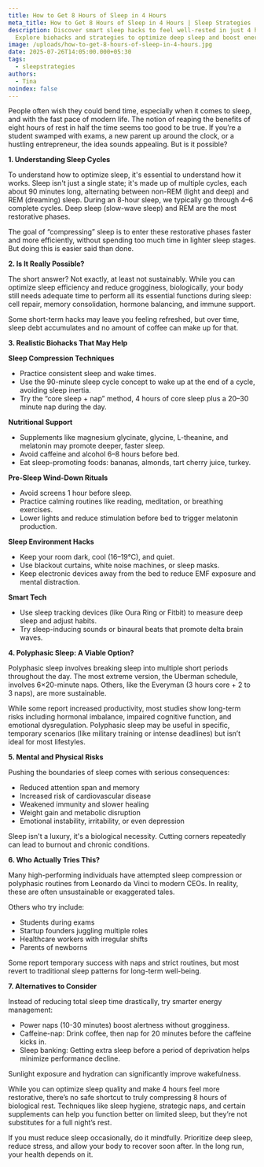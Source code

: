```yaml
---
title: How to Get 8 Hours of Sleep in 4 Hours
meta_title: How to Get 8 Hours of Sleep in 4 Hours | Sleep Strategies
description: Discover smart sleep hacks to feel well-rested in just 4 hours.
  Explore biohacks and strategies to optimize deep sleep and boost energy fast.
image: /uploads/how-to-get-8-hours-of-sleep-in-4-hours.jpg
date: 2025-07-26T14:05:00.000+05:30
tags:
  - sleepstrategies
authors:
  - Tina
noindex: false
---
```

People often wish they could bend time, especially when it comes to sleep, and with the fast pace of modern life. The notion of reaping the benefits of eight hours of rest in half the time seems too good to be true. If you’re a student swamped with exams, a new parent up around the clock, or a hustling entrepreneur, the idea sounds appealing. But is it possible? 

**1. Understanding Sleep Cycles**

To understand how to optimize sleep, it's essential to understand how it works. Sleep isn't just a single state; it's made up of multiple cycles, each about 90 minutes long, alternating between non-REM (light and deep) and REM (dreaming) sleep. During an 8-hour sleep, we typically go through 4–6 complete cycles. Deep sleep (slow-wave sleep) and REM are the most restorative phases. 

The goal of “compressing” sleep is to enter these restorative phases faster and more efficiently, without spending too much time in lighter sleep stages. But doing this is easier said than done.

**2. Is It Really Possible?**

The short answer? Not exactly, at least not sustainably. While you can optimize sleep efficiency and reduce grogginess, biologically, your body still needs adequate time to perform all its essential functions during sleep: cell repair, memory consolidation, hormone balancing, and immune support.

Some short-term hacks may leave you feeling refreshed, but over time, sleep debt accumulates and no amount of coffee can make up for that.

**3. Realistic Biohacks That May Help**

**Sleep Compression Techniques**

* Practice consistent sleep and wake times.
* Use the 90-minute sleep cycle concept to wake up at the end of a cycle, avoiding sleep inertia.
* Try the “core sleep + nap” method, 4 hours of core sleep plus a 20–30 minute nap during the day.

**Nutritional Support**

* Supplements like magnesium glycinate, glycine, L-theanine, and melatonin may promote deeper, faster sleep.
* Avoid caffeine and alcohol 6–8 hours before bed.
* Eat sleep-promoting foods: bananas, almonds, tart cherry juice, turkey.

**Pre-Sleep Wind-Down Rituals**

* Avoid screens 1 hour before sleep.
* Practice calming routines like reading, meditation, or breathing exercises.
* Lower lights and reduce stimulation before bed to trigger melatonin production.

**Sleep Environment Hacks**

* Keep your room dark, cool (16–19°C), and quiet.
* Use blackout curtains, white noise machines, or sleep masks.
* Keep electronic devices away from the bed to reduce EMF exposure and mental distraction.

**Smart Tech**

* Use sleep tracking devices (like Oura Ring or Fitbit) to measure deep sleep and adjust habits.
* Try sleep-inducing sounds or binaural beats that promote delta brain waves.

**4. Polyphasic Sleep: A Viable Option?**

Polyphasic sleep involves breaking sleep into multiple short periods throughout the day. The most extreme version, the Uberman schedule, involves 6×20-minute naps. Others, like the Everyman (3 hours core + 2 to 3 naps), are more sustainable.

While some report increased productivity, most studies show long-term risks including hormonal imbalance, impaired cognitive function, and emotional dysregulation. Polyphasic sleep may be useful in specific, temporary scenarios (like military training or intense deadlines) but isn’t ideal for most lifestyles.

**5. Mental and Physical Risks**

Pushing the boundaries of sleep comes with serious consequences:

* Reduced attention span and memory
* Increased risk of cardiovascular disease
* Weakened immunity and slower healing
* Weight gain and metabolic disruption
* Emotional instability, irritability, or even depression

Sleep isn't a luxury, it's a biological necessity. Cutting corners repeatedly can lead to burnout and chronic conditions.

**6. Who Actually Tries This?**

Many high-performing individuals have attempted sleep compression or polyphasic routines from Leonardo da Vinci to modern CEOs. In reality, these are often unsustainable or exaggerated tales.

Others who try include:

* Students during exams
* Startup founders juggling multiple roles
* Healthcare workers with irregular shifts
* Parents of newborns

Some report temporary success with naps and strict routines, but most revert to traditional sleep patterns for long-term well-being.

**7. Alternatives to Consider**

Instead of reducing total sleep time drastically, try smarter energy management:

* Power naps (10-30 minutes) boost alertness without grogginess.
* Caffeine-nap: Drink coffee, then nap for 20 minutes before the caffeine kicks in.
* Sleep banking: Getting extra sleep before a period of deprivation helps minimize performance decline.

Sunlight exposure and hydration can significantly improve wakefulness.

While you can optimize sleep quality and make 4 hours feel more restorative, there’s no safe shortcut to truly compressing 8 hours of biological rest. Techniques like sleep hygiene, strategic naps, and certain supplements can help you function better on limited sleep, but they’re not substitutes for a full night’s rest. 

If you must reduce sleep occasionally, do it mindfully. Prioritize deep sleep, reduce stress, and allow your body to recover soon after. In the long run, your health depends on it.
